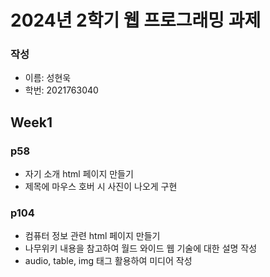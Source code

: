 # 2024년 2학기 웹 프로그래밍 과제

### 작성
- 이름: 성현욱
- 학번: 2021763040

## Week1
### p58
- 자기 소개 html 페이지 만들기
- 제목에 마우스 호버 시 사진이 나오게 구현

### p104
- 컴퓨터 정보 관련 html 페이지 만들기
- 나무위키 내용을 참고하여 월드 와이드 웹 기술에 대한 설명 작성
- audio, table, img 태그 활용하여 미디어 작성
